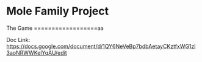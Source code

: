 Mole Family Project
==================
The Game
==================аа

Doc Link: https://docs.google.com/document/d/1QY6NeVeBp7bdbAetayCKztfxWG1zl3aoNRWWKelYqAU/edit